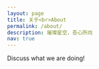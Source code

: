 ```yaml
---
layout: page
title: 关于<br>About
permalink: /about/
description: 璀璨星空，吾心所向
nav: true
---
```


Discuss what we are doing!
